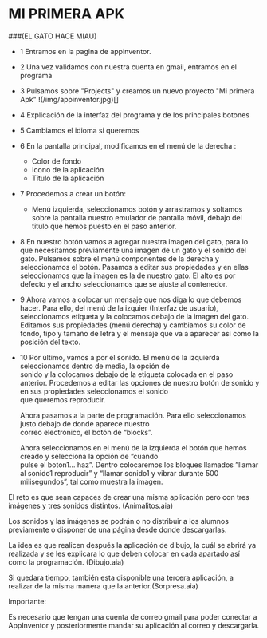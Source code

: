 # MI PRIMERA APK 

###(EL GATO HACE MIAU)

* 1 Entramos en la pagina de appinventor.
* 2 Una vez validamos con nuestra cuenta en gmail, entramos en el programa
* 3 Pulsamos sobre "Projects" y creamos un nuevo proyecto "Mi primera Apk"
!(/img/appinventor.jpg)[]

* 4 Explicación de la interfaz del programa y de los principales botones



* 5 Cambiamos el idioma si queremos
* 6 En la pantalla principal, modificamos en el menú de la derecha :
	* Color de fondo
	* Icono de la aplicación
	* Título de la aplicación
* 7 Procedemos a crear un botón: 
	* Menú izquierda, seleccionamos botón y arrastramos y soltamos sobre la pantalla 
	nuestro emulador de pantalla móvil, debajo del titulo que hemos puesto en el paso anterior.
* 8 En nuestro botón vamos a agregar nuestra imagen del gato, para lo que necesitamos previamente 
    una imagen de un gato y el sonido del gato. Pulsamos sobre el menú componentes de la derecha y seleccionamos
    el botón. Pasamos a editar sus propiedades y en ellas seleccionamos que la imagen es la de nuestro gato.
    El alto es por defecto y el ancho seleccionamos que se ajuste al contenedor.
* 9 Ahora vamos a colocar un mensaje que nos diga lo que debemos hacer. Para ello, del menú de la izquier 
    (Interfaz de usuario), 
    seleccionamos etiqueta y la colocamos debajo de la imagen del gato.
    Editamos sus propiedades (menú derecha) y cambiamos su color de fondo, tipo y tamaño de letra y 
    el mensaje que va a aparecer así como la posición del texto.
* 10 Por último, vamos a por el sonido. El menú de la izquierda seleccionamos dentro de media, la opción de       
     sonido y la colocamos debajo de la etiqueta colocada en el paso anterior.
     Procedemos a editar las opciones de nuestro botón de sonido y en sus propiedades seleccionamos el sonido     
     que queremos reproducir. 

     Ahora pasamos a la parte de programación. Para ello seleccionamos justo debajo de donde aparece nuestro       
     correo electrónico, el botón de “blocks”.

     Ahora seleccionamos en el menú de la izquierda el botón que hemos creado y selecciona la opción de “cuando  
     pulse el boton1… haz”. Dentro colocaremos los bloques llamados ”llamar al sonido1 reproducir” y “llamar 
     sonido1 y vibrar durante 500 milisegundos”, tal como muestra la imagen.










El reto es que sean capaces de crear una misma aplicación pero con tres imágenes y tres sonidos distintos. (Animalitos.aia)


Los sonidos y las imágenes se podrán o no distribuir a los alumnos previamente o disponer de una página desde donde descargarlas. 






La idea es que realicen después la aplicación de dibujo, la cuál se abrirá ya realizada y se les explicara lo que deben colocar en cada apartado así como la programación. (Dibujo.aia)

Si quedara tiempo, también esta disponible una tercera aplicación, a realizar de la misma manera que la anterior.(Sorpresa.aia)

Importante:

Es necesario que tengan una cuenta de correo gmail para poder conectar a AppInventor y posteriormente mandar su aplicación al correo y descargarla.




